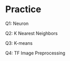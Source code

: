 # Practice  
Q1: Neuron                                       
             
Q2: K Nearest Neighbors      
       
Q3: K-means                 
         
Q4: TF Image Preprocessing               
    
